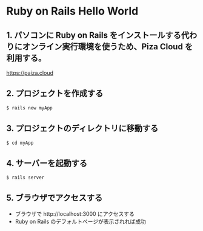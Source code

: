 # Ruby on Rails Hello World

## 1. パソコンに Ruby on Rails をインストールする代わりにオンライン実行環境を使うため、Piza Cloud を利用する。

https://paiza.cloud

## 2. プロジェクトを作成する
```bash
$ rails new myApp
```

## 3. プロジェクトのディレクトリに移動する
```bash
$ cd myApp
```

## 4. サーバーを起動する
```bash
$ rails server
```

## 5. ブラウザでアクセスする
- ブラウザで http://localhost:3000 にアクセスする
- Ruby on Rails のデフォルトページが表示されれば成功